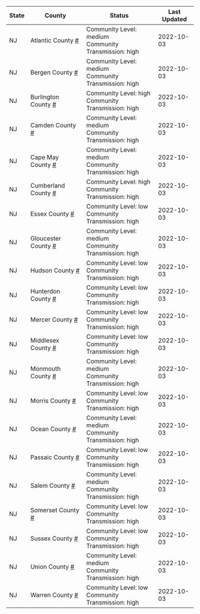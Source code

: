 State | County | Status | Last Updated
--- | --- | --- | --- 
NJ | Atlantic County <a href="#atlantic_county">#</a> | <a name="atlantic_county"></a>Community Level: medium<br/>Community Transmission: high | 2022-10-03
NJ | Bergen County <a href="#bergen_county">#</a> | <a name="bergen_county"></a>Community Level: medium<br/>Community Transmission: high | 2022-10-03
NJ | Burlington County <a href="#burlington_county">#</a> | <a name="burlington_county"></a>Community Level: high<br/>Community Transmission: high | 2022-10-03
NJ | Camden County <a href="#camden_county">#</a> | <a name="camden_county"></a>Community Level: medium<br/>Community Transmission: high | 2022-10-03
NJ | Cape May County <a href="#cape_may_county">#</a> | <a name="cape_may_county"></a>Community Level: medium<br/>Community Transmission: high | 2022-10-03
NJ | Cumberland County <a href="#cumberland_county">#</a> | <a name="cumberland_county"></a>Community Level: high<br/>Community Transmission: high | 2022-10-03
NJ | Essex County <a href="#essex_county">#</a> | <a name="essex_county"></a>Community Level: low<br/>Community Transmission: high | 2022-10-03
NJ | Gloucester County <a href="#gloucester_county">#</a> | <a name="gloucester_county"></a>Community Level: medium<br/>Community Transmission: high | 2022-10-03
NJ | Hudson County <a href="#hudson_county">#</a> | <a name="hudson_county"></a>Community Level: low<br/>Community Transmission: high | 2022-10-03
NJ | Hunterdon County <a href="#hunterdon_county">#</a> | <a name="hunterdon_county"></a>Community Level: low<br/>Community Transmission: high | 2022-10-03
NJ | Mercer County <a href="#mercer_county">#</a> | <a name="mercer_county"></a>Community Level: low<br/>Community Transmission: high | 2022-10-03
NJ | Middlesex County <a href="#middlesex_county">#</a> | <a name="middlesex_county"></a>Community Level: low<br/>Community Transmission: high | 2022-10-03
NJ | Monmouth County <a href="#monmouth_county">#</a> | <a name="monmouth_county"></a>Community Level: medium<br/>Community Transmission: high | 2022-10-03
NJ | Morris County <a href="#morris_county">#</a> | <a name="morris_county"></a>Community Level: low<br/>Community Transmission: high | 2022-10-03
NJ | Ocean County <a href="#ocean_county">#</a> | <a name="ocean_county"></a>Community Level: medium<br/>Community Transmission: high | 2022-10-03
NJ | Passaic County <a href="#passaic_county">#</a> | <a name="passaic_county"></a>Community Level: low<br/>Community Transmission: high | 2022-10-03
NJ | Salem County <a href="#salem_county">#</a> | <a name="salem_county"></a>Community Level: medium<br/>Community Transmission: high | 2022-10-03
NJ | Somerset County <a href="#somerset_county">#</a> | <a name="somerset_county"></a>Community Level: low<br/>Community Transmission: high | 2022-10-03
NJ | Sussex County <a href="#sussex_county">#</a> | <a name="sussex_county"></a>Community Level: low<br/>Community Transmission: high | 2022-10-03
NJ | Union County <a href="#union_county">#</a> | <a name="union_county"></a>Community Level: medium<br/>Community Transmission: high | 2022-10-03
NJ | Warren County <a href="#warren_county">#</a> | <a name="warren_county"></a>Community Level: low<br/>Community Transmission: high | 2022-10-03
